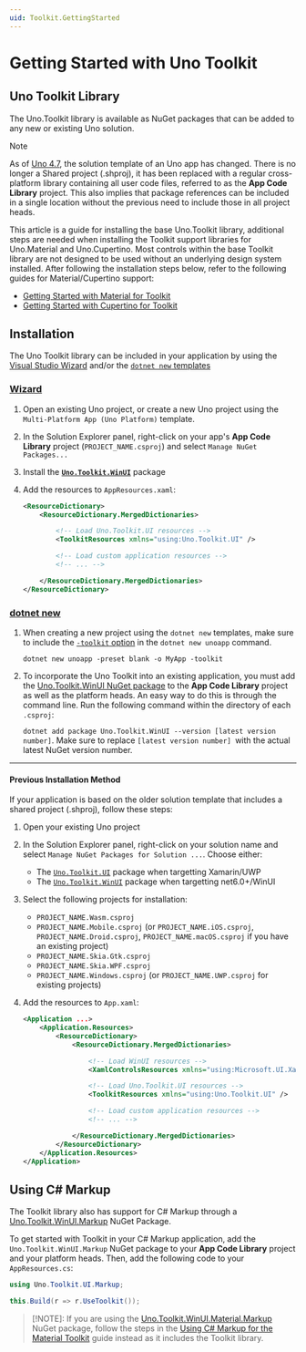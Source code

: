 ```yaml
---
uid: Toolkit.GettingStarted
---
```

# Getting Started with Uno Toolkit

## Uno Toolkit Library

The Uno.Toolkit library is available as NuGet packages that can be added to any new or existing Uno solution.

> [!NOTE]
> As of [Uno 4.7](https://platform.uno/blog/uno-platform-4-7-new-project-template-performance-improvements-and-more/), the solution template of an Uno app has changed. There is no longer a Shared project (.shproj), it has been replaced with a regular cross-platform library containing all user code files, referred to as the **App Code Library** project. This also implies that package references can be included in a single location without the previous need to include those in all project heads.

This article is a guide for installing the base Uno.Toolkit library, additional steps are needed when installing the Toolkit support libraries for Uno.Material and Uno.Cupertino. Most controls within the base Toolkit library are not designed to be used without an underlying design system installed. After following the installation steps below, refer to the following guides for Material/Cupertino support:

- [Getting Started with Material for Toolkit](./material-getting-started.md)
- [Getting Started with Cupertino for Toolkit](./cupertino-getting-started.md)

## Installation

The Uno Toolkit library can be included in your application by using the [Visual Studio Wizard](xref:Uno.GettingStarted.CreateAnApp.VS2022) and/or the [`dotnet new` templates](xref:Uno.GetStarted.dotnet-new)

### [**Wizard**](#tab/wizard)



1. Open an existing Uno project, or create a new Uno project using the `Multi-Platform App (Uno Platform)` template.
2. In the Solution Explorer panel, right-click on your app's **App Code Library** project (`PROJECT_NAME.csproj`) and select `Manage NuGet Packages...`
3. Install the [**`Uno.Toolkit.WinUI`**](https://www.nuget.org/packages/Uno.Toolkit.WinUI.Material) package
4. Add the resources to `AppResources.xaml`:

    ```xml
    <ResourceDictionary>
        <ResourceDictionary.MergedDictionaries>

            <!-- Load Uno.Toolkit.UI resources -->
            <ToolkitResources xmlns="using:Uno.Toolkit.UI" />

            <!-- Load custom application resources -->
            <!-- ... -->

        </ResourceDictionary.MergedDictionaries>
    </ResourceDictionary>
    ```
### [**dotnet new**](#tab/dotnet-new)

1. When creating a new project using the `dotnet new` templates, make sure to include the [`-toolkit` option](xref:Uno.GettingStarted.UsingWizard.Features#toolkit) in the `dotnet new unoapp` command.     
    
    `dotnet new unoapp -preset blank -o MyApp -toolkit` 

2. To incorporate the Uno Toolkit into an existing application, you must add the [Uno.Toolkit.WinUI NuGet package](https://www.nuget.org/packages/Uno.Toolkit.WinUI) to the **App Code Library** project as well as the platform heads. An easy way to do this is through the command line. Run the following command within the directory of each `.csproj`:       
    
    `dotnet add package Uno.Toolkit.WinUI --version [latest version number]`. Make sure to replace `[latest version number] `with the actual latest NuGet version number.



***


#### Previous Installation Method

If your application is based on the older solution template that includes a shared project (.shproj), follow these steps:

1. Open your existing Uno project
2. In the Solution Explorer panel, right-click on your solution name and select `Manage NuGet Packages for Solution ...`. Choose either:
    - The [`Uno.Toolkit.UI`](https://www.nuget.org/packages/Uno.Material/) package when targetting Xamarin/UWP
    - The [`Uno.Toolkit.WinUI`](https://www.nuget.org/packages/Uno.Material.WinUI) package when targetting net6.0+/WinUI

3. Select the following projects for installation:
    - `PROJECT_NAME.Wasm.csproj`
    - `PROJECT_NAME.Mobile.csproj` (or `PROJECT_NAME.iOS.csproj`, `PROJECT_NAME.Droid.csproj`, `PROJECT_NAME.macOS.csproj` if you have an existing project)
    - `PROJECT_NAME.Skia.Gtk.csproj`
    - `PROJECT_NAME.Skia.WPF.csproj`
    - `PROJECT_NAME.Windows.csproj` (or `PROJECT_NAME.UWP.csproj` for existing projects)
4. Add the resources to `App.xaml`:

    ```xml
    <Application ...>
        <Application.Resources>
            <ResourceDictionary>
                <ResourceDictionary.MergedDictionaries>

                    <!-- Load WinUI resources -->
                    <XamlControlsResources xmlns="using:Microsoft.UI.Xaml.Controls" />

                    <!-- Load Uno.Toolkit.UI resources -->
                    <ToolkitResources xmlns="using:Uno.Toolkit.UI" />

                    <!-- Load custom application resources -->
                    <!-- ... -->

                </ResourceDictionary.MergedDictionaries>
            </ResourceDictionary>
        </Application.Resources>
    </Application>
    ```

## Using C# Markup

The Toolkit library also has support for C# Markup through a [Uno.Toolkit.WinUI.Markup](https://www.nuget.org/packages/Uno.Toolkit.WinUI.Markup) NuGet Package.

To get started with Toolkit in your C# Markup application, add the `Uno.Toolkit.WinUI.Markup` NuGet package to your **App Code Library** project and your platform heads.
Then, add the following code to your `AppResources.cs`:

```csharp
using Uno.Toolkit.UI.Markup;

this.Build(r => r.UseToolkit());
```

> [!NOTE]: If you are using the [Uno.Toolkit.WinUI.Material.Markup](https://www.nuget.org/packages/Uno.Toolkit.WinUI.Material.Markup) NuGet package, follow the steps in the [Using C# Markup for the Material Toolkit](./material-getting-started.md#using-c-markup) guide instead as it includes the Toolkit library.
